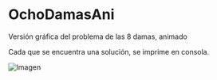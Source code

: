 # OchoDamasAni
Versión gráfica del problema de las 8 damas, animado

Cada que se encuentra una solución, se imprime en consola.

![Imagen](https://user-images.githubusercontent.com/5831471/143731681-1ad04418-2505-4f13-9300-c0fd0f241c9c.png)
